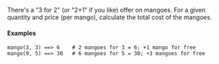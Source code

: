 There's a "3 for 2" (or "2+1" if you like) offer on mangoes. For a given quantity and price (per mango), calculate the total cost of the mangoes.

#### Examples
```
mango(3, 3) ==> 6    # 2 mangoes for 3 = 6; +1 mango for free
mango(9, 5) ==> 30   # 6 mangoes for 5 = 30; +3 mangoes for free
```